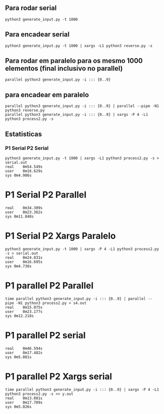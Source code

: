 ## Para rodar serial
```
python3 generate_input.py -t 1000
```

## Para encadear serial
```
python3 generate_input.py -t 1000 | xargs -L1 python3 reverse.py -s
```

## Para rodar em paralelo para os mesmo 1000 elementos (final inclusivo no parallel)
```
parallel python3 generate_input.py -i ::: {0..9}
```

## para encadear em paralelo
```
parallel python3 generate_input.py -i ::: {0..9} | parallel --pipe -N1 python3 reverse.py 
parallel python3 generate_input.py -i ::: {0..9} | xargs -P 4 -L1 python3 process2.py -s
```

## Estatisticas

### P1 Serial P2 Serial
```
python3 generate_input.py -t 1000 | xargs -L1 python3 process2.py -s > serial.out
real	0m54.549s
user	0m16.629s
sys	0m4.986s
```

# P1 Serial P2 Parallel
```
real	0m34.309s
user	0m23.362s
sys	0m11.848s
```

# P1 Serial P2 Xargs Paralelo
```
python3 generate_input.py -t 1000 | xargs -P 4 -L1 python3 process2.py -s > serial.out
real	0m24.831s
user	0m16.695s
sys	0m4.730s
```

# P1 parallel P2 Parallel
```
time parallel python3 generate_input.py -i ::: {0..9} | parallel --pipe -N1 python3 process2.py > s4.out
real	0m15.075s
user	0m23.177s
sys	0m12.218s
```

# P1 parallel P2 serial
```
real	0m46.594s
user	0m17.482s
sys	0m5.081s
```

# P1 parallel P2 Xargs serial
```
time parallel python3 generate_input.py -i ::: {0..9} | xargs -P 4 -L1 python3 process2.py -s >> y.out
real	0m13.081s
user	0m17.709s
sys	0m5.026s
```

